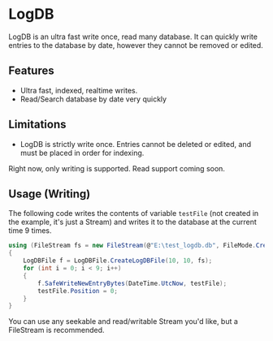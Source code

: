 # LogDB
LogDB is an ultra fast write once, read many database. It can quickly write entries to the database by date, however they cannot be removed or edited.

## Features
* Ultra fast, indexed, realtime writes.
* Read/Search database by date very quickly

## Limitations
* LogDB is strictly write once. Entries cannot be deleted or edited, and must be placed in order for indexing.

Right now, only writing is supported. Read support coming soon.

## Usage (Writing)
The following code writes the contents of variable ``testFile`` (not created in the example, it's just a Stream) and writes it to the database at the current time 9 times.

```csharp
using (FileStream fs = new FileStream(@"E:\test_logdb.db", FileMode.Create))
{
    LogDBFile f = LogDBFile.CreateLogDBFile(10, 10, fs);
    for (int i = 0; i < 9; i++)
    {
        f.SafeWriteNewEntryBytes(DateTime.UtcNow, testFile);
        testFile.Position = 0;
    }
}
```

You can use any seekable and read/writable Stream you'd like, but a FileStream is recommended.
